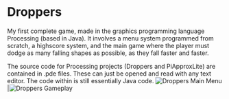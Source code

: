 # Droppers
My first complete game, made in the graphics programming language Processing (based in Java). It
involves a menu system programmed from scratch, a highscore system, and the main game where
the player must dodge as many falling shapes as possible, as they fall faster and faster.

The source code for Processing projects (Droppers and PiApproxLite) are contained in .pde files.
These can just be opened and read with any text editor. The code within is still essentially Java code.
![Droppers Main Menu](https://i.imgur.com/TGvW4Ko.png)|![Droppers Gameplay](https://i.imgur.com/TN9iVE4.png)
